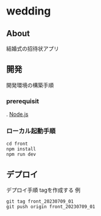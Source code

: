 # wedding

## About

結婚式の招待状アプリ

## 開発

開発環境の構築手順

### prerequisit

. [Node.js](https://nodejs.org/ja)

### ローカル起動手順

```
cd front
npm install
npm run dev
```

## デプロイ

デプロイ手順
tagを作成する
例
```
git tag front_20230709_01
git push origin front_20230709_01
```
